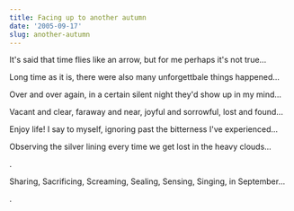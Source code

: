 ```yaml
---
title: Facing up to another autumn
date: '2005-09-17'
slug: another-autumn
---
```


It's said that time flies like an arrow, but for me perhaps it's not true...

Long time as it is, there were also many unforgettbale things happened...

Over and over again, in a certain silent night they'd show up in my mind...

Vacant and clear, faraway and near, joyful and sorrowful, lost and found...

Enjoy life! I say to myself, ignoring past the bitterness I've experienced...

Observing the silver lining every time we get lost in the heavy clouds...

.

Sharing, Sacrificing, Screaming, Sealing, Sensing, Singing, in September...

.
